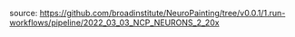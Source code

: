 source: https://github.com/broadinstitute/NeuroPainting/tree/v0.0.1/1.run-workflows/pipeline/2022_03_03_NCP_NEURONS_2_20x

